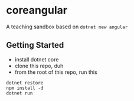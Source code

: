 # coreangular
A teaching sandbox based on `dotnet new angular`

## Getting Started
* install dotnet core
* clone this repo, duh
* from the root of this repo, run this
```
dotnet restore
npm install -d
dotnet run
```
